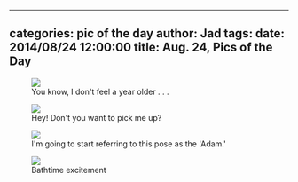 
---
categories: pic of the day
author: Jad
tags: 
date: 2014/08/24 12:00:00
title: Aug. 24, Pics of the Day 
---

<figure>
<img src="/img/2014/08/24/img_20140824_180353399_medium.jpg" />
<figcaption>You know, I don't feel a year older . . .</figcaption>
</figure>

<figure>
<img src="/img/2014/08/24/img_20140824_135753363_medium.jpg" />
<figcaption>Hey!  Don't you want to pick me up?</figcaption>
</figure>
<figure>
<img src="/img/2014/08/24/img_20140824_173837608_medium.jpg" />
<figcaption>I'm going to start referring to this pose as the 'Adam.'</figcaption>
</figure>

<figure>
<img src="/img/2014/08/24/img_20140824_182534744_medium.jpg" />
<figcaption>Bathtime excitement</figcaption>
</figure>

